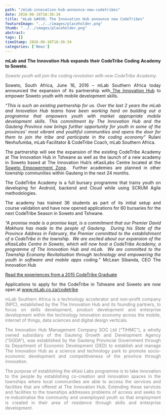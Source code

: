 ```yaml
---
path: "/mlab-innovation-hub-announce-new-codetribes" 
date: 2016-06-16T16:36:34 
title: "mLab &#038; The Innovation Hub announce new CodeTribes" 
featureImage: "../../images/placeholder.png" 
thumb: "../../images/placeholder.png" 
abstract:  
tags: [] 
timeStamp: 2016-06-16T16:36:34 
categories: ['News'] 
---
```


<p style="text-align: justify;"><strong>mLab and The Innovation Hub expands their CodeTribe Coding Academy to Soweto.</strong></p>
<p style="text-align: justify;"><span style="color: #808080;"><em>Soweto youth will join the coding revolution with new CodeTribe Academy.</em></span></p>
<p style="text-align: justify;">Soweto, South Africa, June 16, 2016 – mLab Southern Africa today announced the expansion of its partnership with<a href="http://www.theinnovationhub.com"> The Innovation Hub</a> to empower Soweto youth with mobile development skills.</p>
<p style="text-align: justify;"><em>“This is such an existing partnership for us. Over the last 2 years the mLab and Innovation Hub teams have been working hard on building out a programme that empowers youth with market appropriate mobile development skills. This commitment by The Innovation Hub and the Gauteng Province now brings further opportunity for youth in some of the provinces’ most vibrant and youthful communities and opens the door for them to join the tribe and participate in the coding economy” </em>Rulani Nevhufumba, mLab Facilitator &amp; CodeTribe Coach, mLab Southern Africa.</p>
<p style="text-align: justify;">The partnership will see the expansion of the existing CodeTribe Academy at The Innovation Hub in Tshwane as well as the launch of a new academy in Soweto based at The Innovation Hub’s eKasiLabs Centre located at the <a href="https://www.google.com/maps/place/Soweto+Empowerment+Zone/@-26.262048,27.950294,15z/data=!4m5!3m4!1s0x0:0x66a15810962c3401!8m2!3d-26.262048!4d27.950294">Soweto Empowerment Zone</a>.  Further academies are planned in other township communities within Gauteng in the next 24 months.</p>
<p style="text-align: justify;">The CodeTribe Academy is a full bursary programme that trains youth on developing for Android, backend and Cloud while using SCRUM Agile methodologies.</p>
<p style="text-align: justify;">The academy has trained 36 students as part of its initial setup and course validation and have now opened applications for 60 bursaries for the next CodeTribe Season in Soweto and Tshwane.</p>
<p style="text-align: justify;"><em>“A promise made is a promise kept, is a commitment that our Premier David Makhura has made to the people of Gauteng.  During his State of the Province Address in February, the Premier committed to the establishment of a CodeTribe in the township.  We are excited about our expansion of the eKasiLabs Centre in Soweto, which will now host a CodeTribe Academy, a programme of The Innovation Hub and mLab.  We are committed to the Township Economy Revitalisation through technology and empowering the youth in software and mobile apps coding.” </em>McLean Sibanda, CEO The Innovation Hub</p>
<p style="text-align: justify;"><a href="http://mlab/codetribe-journey-chauke-kurisani/">Read the experiences from a 2015 CodeTribe Graduate</a></p>
<p style="text-align: justify;">Applications to apply for the CodeTribe in Tshwane and Soweto are now open at <a href="http://www.mLab.co.za/codetribe">www.mLab.co.za/codetribe</a></p>
<p style="text-align: justify;"><span style="color: #808080;">mLab Southern Africa is a technology accelerator and non-profit company (NPC), established by the The Innovation Hub and its founding partners, to focus on skills development, product development and enterprise development within the technology innovation economy across the mobile, internet of things, data sciences and digital design verticals.</span></p>
<p style="text-align: justify;"><span style="color: #808080;">The Innovation Hub Management Company SOC Ltd (“TIHMC”), a wholly owned subsidiary of the Gauteng Growth and Development Agency (“GGDA”), was established by the Gauteng Provincial Government through its Department of Economic Development (DED) to establish and manage The Innovation Hub as a science and technology park to promote socio-economic development and competitiveness of the province through innovation.</span></p>
<p style="text-align: justify;"><span style="color: #808080;">The purpose of establishing the eKasi Labs programme is to take innovation to the people by establishing co-creation and innovation spaces in the townships where local communities are able to access the services and facilities that are offered at The Innovation Hub. Extending these services and facilities to the townships addresses problems of access and seeks to re-industrialise the community and unemployed youth so that employment is created in their area of residence through skills and enterprise development.</span></p>
